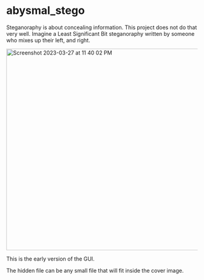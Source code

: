 # abysmal_stego
Steganoraphy is about concealing information. 
This project does not do that very well. 
Imagine a Least Significant Bit steganoraphy written by someone who mixes up their left, and right.

<img width="532" alt="Screenshot 2023-03-27 at 11 40 02 PM" src="https://user-images.githubusercontent.com/1384102/228130039-c8758f43-7931-4faa-91fb-d02eb8851527.png">


This is the early version of the GUI.

The hidden file can be any small file that will fit inside the cover image.

